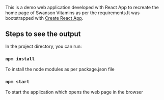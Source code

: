 This is a demo web application developed with React App to recreate the home page of Swanson Vitamins as per the requirements.It was bootstrapped with [Create React App](https://github.com/facebook/create-react-app).

## Steps to see the output
In the project directory, you can run:

### `npm install`
To install the node modules as per package.json file
### `npm start`
To start the application which opens the web page in the browser
